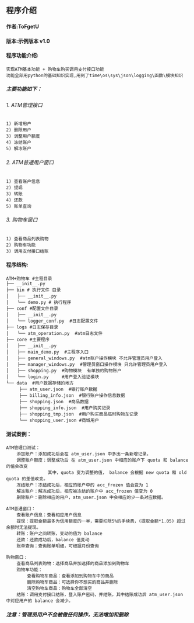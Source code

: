## 程序介绍

#### 作者:ToFgetU
#### 版本:示例版本 v1.0
#### 程序功能介绍:
    实现ATM基本功能 + 购物车购买调用支付接口功能
    功能全部用python的基础知识实现,用到了time\os\sys\json\logging\函数\模块知识  
##### 主要功能如下：
######	1. ATM管理接口
	1) 新增用户
	2) 删除用户
	3) 调整用户额度
	4) 冻结账户
	5) 解冻账户

######	2. ATM普通用户窗口
	1) 查看账户信息
	2) 提现
	3) 转账
	4) 还款
	5) 账单查询

######	3. 购物车窗口
	1) 查看商品列表购物
	2) 购物车功能
	3) 调用支付接口结账 


#### 程序结构:

	ATM+购物车 #主程目录  
	├── __init__.py  
	├── bin # 执行文件 目录  
	│　　├── __init__.py  
	│　　└── demo.py # 执行程序  
	├── conf #配置文件目录  
	│　　├── __init__.py  
	│　　└── logger_conf.py  #日志配置文件  
	├── logs #日志保存目录  
	│　　└── atm_operation.py  #atm日志文件  
	├── core #主要程序  
	│　　├── __init__.py  
	│　　├── main_demo.py  #主程序入口  
	│　　├── general_windows.py  #atm账户操作模块 不允许管理员用户登入  
	│　　├── manager_windows.py  #管理员窗口操作模块 只允许管理员用户登入  
	│　　├── shopping.py  #购物模块  有单独的购物账户  
	│　　└── login.py     #用户登入验证模块  
	└── data  #用户数据存储的地方  
	　　　├── atm_user.json  #银行账户数据  
	　　　├── billing_info.json  #银行账户操作信息数据  
	　　　├── shopping.json  #商品数据  
	　　　├── shopping_info.json  #用户购买记录  
	　　　├── shopping_tmp.json  #用户购买商品临时购物车记录  
	　　　└── shopping_user.json #商城用户  

#### 测试案例：
	ATM管理口测试：
		添加账户：添加成功后会在 atm_user.json 中多出一条新增记录。
		调整账户额度：调整成功后 在 atm_user.json 中相应的账户下 quota 和 balance 的值会改变
					其中，quota 变为调整的值， balance 会根据 new quota 和 old quota 的差值改变。 
		冻结账户：冻结成功后，相应的账户中的 acc_frozen 值会变为 1
		解冻账户：解冻成功后，相应被冻结的账户中 acc_frozen 值变为 0
		删除账户：删除相应的用户，atm_user.json 中会相应的少一条对应数据。

	ATM普通窗口：
		查看账户信息：查看相应用户信息
		提现：提取金额最多为信用额度的一半，需要扣除5%的手续费，(提取金额*1.05) 超过余额时无法提现。
		转账：账户之间转账，变动的值为 balance
		还款：还款成功后，balance 值变动
		账单查询：查询账单明细，可根据月份查询
	
	购物窗口：
		查看商品列表购物：选择商品并加选择的商品添加到购物车
		购物车功能：
			查看购物车商品：查看添加到购物车中的商品
			删除购物车商品：可选择你不想买的商品并删除
			清空购物车商品：购物车全部清空
		结账：调用支付接口结账，登入账户密码，并结账，其中结账成功后 atm_user.json 中对应用户的 balance 会减少。
		
#####	注意：管理员用户不会被做任何操作，无法增加和删除  	
		


